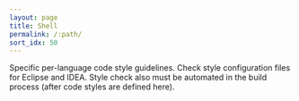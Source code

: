 ```yaml
---
layout: page
title: Shell
permalink: /:path/
sort_idx: 50
---
```

Specific per-language code style guidelines. Check style configuration files for Eclipse and IDEA. Style check also must be automated in the build process (after code styles are defined here).
